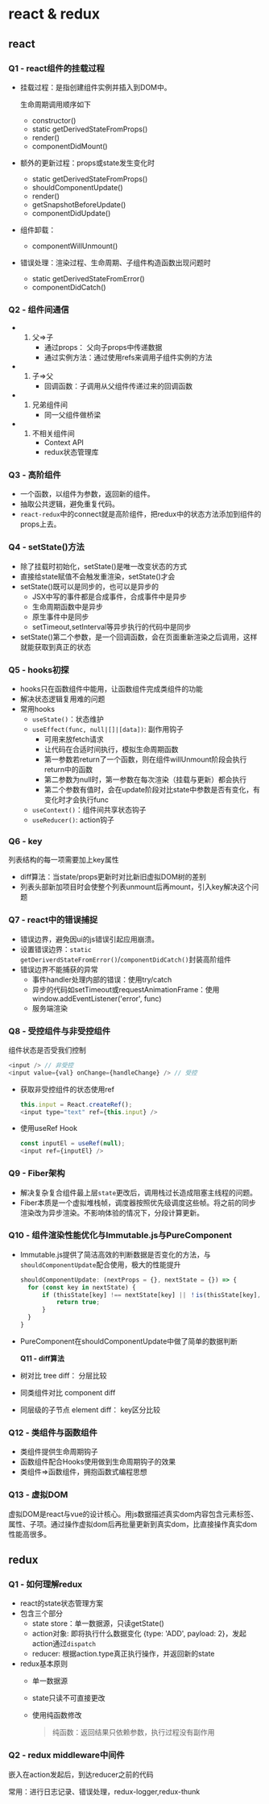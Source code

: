 # react & redux

## react

### Q1 - react组件的挂载过程

* 挂载过程：是指创建组件实例并插入到DOM中。

  生命周期调用顺序如下

  * constructor\(\)
  * static getDerivedStateFromProps\(\)
  * render\(\)
  * componentDidMount\(\)

* 额外的更新过程：props或state发生变化时
  * static getDerivedStateFromProps\(\)
  * shouldComponentUpdate\(\)
  * render\(\)
  * getSnapshotBeforeUpdate\(\)
  * componentDidUpdate\(\)
* 组件卸载：
  * componentWillUnmount\(\)
* 错误处理：渲染过程、生命周期、子组件构造函数出现问题时
  * static getDerivedStateFromError\(\)
  * componentDidCatch\(\)

### Q2 - 组件间通信

* 1. 父=&gt;子
     * 通过props： 父向子props中传递数据
     * 通过实例方法：通过使用refs来调用子组件实例的方法
* 1. 子=&gt;父
     * 回调函数：子调用从父组件传递过来的回调函数
* 1. 兄弟组件间 
     * 同一父组件做桥梁
* 1. 不相关组件间
     * Context API
     * redux状态管理库

### Q3 - 高阶组件

* 一个函数，以组件为参数，返回新的组件。
* 抽取公共逻辑，避免重复代码。
* `react-redux`中的connect就是高阶组件，把redux中的状态方法添加到组件的props上去。

### Q4 - setState\(\)方法

* 除了挂载时初始化，setState\(\)是唯一改变状态的方式
* 直接给state赋值不会触发重渲染，setState\(\)才会
* setState\(\)既可以是同步的，也可以是异步的
  * JSX中写的事件都是合成事件，合成事件中是异步
  * 生命周期函数中是异步
  * 原生事件中是同步
  * setTimeout,setInterval等异步执行的代码中是同步
* setState\(\)第二个参数，是一个回调函数，会在页面重新渲染之后调用，这样就能获取到真正的状态

### Q5 - hooks初探

* hooks只在函数组件中能用，让函数组件完成类组件的功能
* 解决状态逻辑复用难的问题
* 常用hooks
  * `useState()`：状态维护
  * `useEffect(func, null|[]|[data])`: 副作用钩子
    * 可用来放fetch请求
    * 让代码在合适时间执行，模拟生命周期函数
    * 第一参数若return了一个函数，则在组件willUnmount阶段会执行return中的函数
    * 第二参数为null时，第一参数在每次渲染（挂载与更新）都会执行
    * 第二个参数有值时，会在update阶段对比state中参数是否有变化，有变化时才会执行func
  * `useContext()`：组件间共享状态钩子
  * `useReducer()`: action钩子

### Q6 - key

列表结构的每一项需要加上key属性

* diff算法：当state/props更新时对比新旧虚拟DOM树的差别
* 列表头部新加项目时会使整个列表unmount后再mount，引入key解决这个问题

### Q7 - react中的错误捕捉

* 错误边界，避免因ui的js错误引起应用崩溃。
* 设置错误边界：`static getDeriverdStateFromError()`/`componentDidCatch()`封装高阶组件
* 错误边界不能捕获的异常
  * 事件handler处理内部的错误：使用try/catch
  * 异步的代码如setTimeout或requestAnimationFrame：使用window.addEventListener\('error', func\)
  * 服务端渲染

### Q8 - 受控组件与非受控组件

组件状态是否受我们控制

```javascript
<input /> // 非受控
<input value={val} onChange={handleChange} /> // 受控
```

* 获取非受控组件的状态使用ref

  ```javascript
  this.input = React.createRef();
  <input type="text" ref={this.input} />
  ```

* 使用useRef Hook

  ```javascript
  const inputEl = useRef(null);
  <input ref={inputEl} />
  ```

### Q9 - Fiber架构

* 解决复杂复合组件最上层`state`更改后，调用栈过长造成阻塞主线程的问题。
* Fiber本质是一个虚拟堆栈帧，调度器按照优先级调度这些帧。将之前的同步渲染改为异步渲染。不影响体验的情况下，分段计算更新。

### Q10 - 组件渲染性能优化与Immutable.js与PureComponent

* Immutable.js提供了简洁高效的判断数据是否变化的方法，与`shouldComponentUpdate`配合使用，极大的性能提升

  ```javascript
  shouldComponentUpdate: (nextProps = {}, nextState = {}) => {
    for (const key in nextState) {
        if (thisState[key] !== nextState[key] || ！is(thisState[key], nextState[key])) {
            return true;
        }
    }
  }
  ```

* PureComponent在shouldComponentUpdate中做了简单的数据判断

  **Q11 - diff算法**

* 树对比           tree diff： 分层比较
* 同类组件对比      component diff
* 同层级的子节点    element diff： key区分比较

### Q12 - 类组件与函数组件

* 类组件提供生命周期钩子
* 函数组件配合Hooks使用做到生命周期钩子的效果
* 类组件=&gt;函数组件，拥抱函数式编程思想

### Q13 - 虚拟DOM

虚拟DOM是react与vue的设计核心。用js数据描述真实dom内容包含元素标签、属性、子项。通过操作虚拟dom后再批量更新到真实dom，比直接操作真实dom性能高很多。

## redux

### Q1 - 如何理解redux

* react的state状态管理方案
* 包含三个部分
  * state store：单一数据源，只读getState\(\)
  * action对象: 即将执行什么数据变化 {type: 'ADD', payload: 2}，发起action通过`dispatch`
  * reducer: 根据action.type真正执行操作，并返回新的state
* redux基本原则
  * 单一数据源
  * state只读不可直接更改
  * 使用纯函数修改

    > 纯函数：返回结果只依赖参数，执行过程没有副作用

### Q2 - redux middleware中间件

嵌入在action发起后，到达reducer之前的代码

常用：进行日志记录、错误处理，redux-logger,redux-thunk

